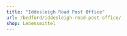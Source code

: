 ```yaml
---
title: "Iddesleigh Road Post Office"
url: /bedford/iddesleigh-road-post-office/
shop: Lebensmittel
---
```

